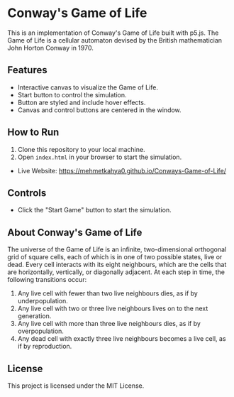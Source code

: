 # Conway's Game of Life

This is an implementation of Conway's Game of Life built with p5.js. The Game of Life is a cellular automaton devised by the British mathematician John Horton Conway in 1970.

## Features

- Interactive canvas to visualize the Game of Life.
- Start button to control the simulation.
- Button are styled and include hover effects.
- Canvas and control buttons are centered in the window.

## How to Run

1. Clone this repository to your local machine.
2. Open `index.html` in your browser to start the simulation.
- Live Website: https://mehmetkahya0.github.io/Conways-Game-of-Life/
## Controls

- Click the "Start Game" button to start the simulation.

## About Conway's Game of Life

The universe of the Game of Life is an infinite, two-dimensional orthogonal grid of square cells, each of which is in one of two possible states, live or dead. Every cell interacts with its eight neighbours, which are the cells that are horizontally, vertically, or diagonally adjacent. At each step in time, the following transitions occur:

1. Any live cell with fewer than two live neighbours dies, as if by underpopulation.
2. Any live cell with two or three live neighbours lives on to the next generation.
3. Any live cell with more than three live neighbours dies, as if by overpopulation.
4. Any dead cell with exactly three live neighbours becomes a live cell, as if by reproduction.

## License

This project is licensed under the MIT License.
